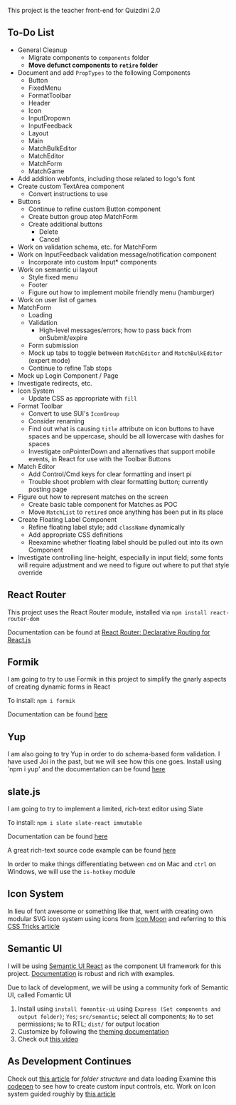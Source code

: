 This project is the teacher front-end for Quizdini 2.0

## To-Do List

* General Cleanup
   * Migrate components to `components` folder
   * **Move defunct components to `retire` folder** 
* Document and add `PropTypes` to the following Components
   * Button
   * FixedMenu
   * FormatToolbar
   * Header
   * Icon
   * InputDropown
   * InputFeedback
   * Layout
   * Main
   * MatchBulkEditor
   * MatchEditor
   * MatchForm
   * MatchGame
* Add addition webfonts, including those related to logo's font
* Create custom TextArea component
   * Convert instructions to use
* Buttons
   * Continue to refine custom Button component
   * Create button group atop MatchForm
   * Create additional buttons 
     * Delete
     * Cancel
* Work on validation schema, etc. for MatchForm
* Work on InputFeedback validation message/notification component
  * Incorporate into custom Input* components
* Work on semantic ui layout
  * Style fixed menu
  * Footer
  * Figure out how to implement mobile friendly menu (hamburger)
* Work on user list of games
* MatchForm
   * Loading
   * Validation
     * High-level messages/errors; how to pass back from onSubmit/expire
   * Form submission 
   * Mock up tabs to toggle between `MatchEditor` and `MatchBulkEditor` (expert mode)
   * Continue to refine Tab stops
* Mock up Login Component / Page
* Investigate redirects, etc.
* Icon System
   * Update CSS as appropriate with `fill`
* Format Toolbar
   * Convert to use SUI's `IconGroup`
   * Consider renaming
   * Find out what is causing `title` attribute on icon buttons to have spaces and be uppercase, should be all lowercase with dashes for spaces
   * Investigate onPointerDown and alternatives that support mobile events, in React for use with the Toolbar Buttons
* Match Editor
   * Add Control/Cmd keys for clear formatting and insert pi
   * Trouble shoot problem with clear formatting button; currently posting page
* Figure out how to represent matches on the screen
   * Create basic table component for Matches as POC
   * Move `MatchList` to `retired` once anything has been put in its place
* Create Floating Label Component
  * Refine floating label style; add `className` dynamically
  * Add appropriate CSS definitions
  * Reexamine whether floating label should be pulled out into its own Component
* Investigate controlling line-height, especially in input field; some fonts will require adjustment and we need to figure out where to put that style override

## React Router

This project uses the React Router module, installed via `npm install react-router-dom` 

Documentation can be found at [React Router: Declarative Routing for React.js](https://reacttraining.com/react-router/)

## Formik

I am going to try to use Formik in this project to simplify the gnarly aspects of creating dynamic forms in React

To install: `npm i formik`

Documentation can be found [here](https://jaredpalmer.com/formik/docs/overview)

## Yup

I am also going to try Yup in order to do schema-based form validation. I have used Joi in the past, but we will see how this one goes. Install using `npm i yup' and the documentation can be found [here](https://www.npmjs.com/package/yup)

## slate.js

I am going to try to implement a limited, rich-text editor using Slate

To install: `npm i slate slate-react immutable`

Documentation can be found [here](https://docs.slatejs.org)

A great rich-text source code example can be found [here](https://github.com/ianstormtaylor/slate/tree/master/examples/rich-text)

In order to make things differentiating between `cmd` on Mac and `ctrl` on Windows, we will use the `is-hotkey` module

## Icon System

In lieu of font awesome or something like that, went with creating own modular SVG icon system using icons from [Icon Moon](https://icomoon.io) and referring to this [CSS Tricks article](https://css-tricks.com/creating-svg-icon-system-react/)

## Semantic UI

I will be using [Semantic UI React](https://react.semantic-ui.com/) as the component UI framework for this project. [Documentation](https://react.semantic-ui.com/) is robust and rich with examples.

Due to lack of development, we will be using a community fork of Semantic UI, called Fomantic UI

1. Install using `install fomantic-ui` using `Express (Set components and output folder)`; `Yes`; `src/semantic`; select all components; `No` to set permissions; `No` to RTL; `dist/` for output location
2. Customize by following the [theming documentation](https://fomantic-ui.com/usage/theming.html)
3. Check out [this video](https://www.youtube.com/watch?v=a9mUH1EWp40)

## As Development Continues

Check out [this article](https://medium.com/styled-components/component-folder-pattern-ee42df37ec68) for *folder structure* and data loading 
Examine this [codepen](https://codesandbox.io/s/qJR4ykJk) to see how to create custom input controls, etc.
Work on Icon system guided roughly by [this article](https://medium.com/@david.gilbertson/icons-as-react-components-de3e33cb8792)